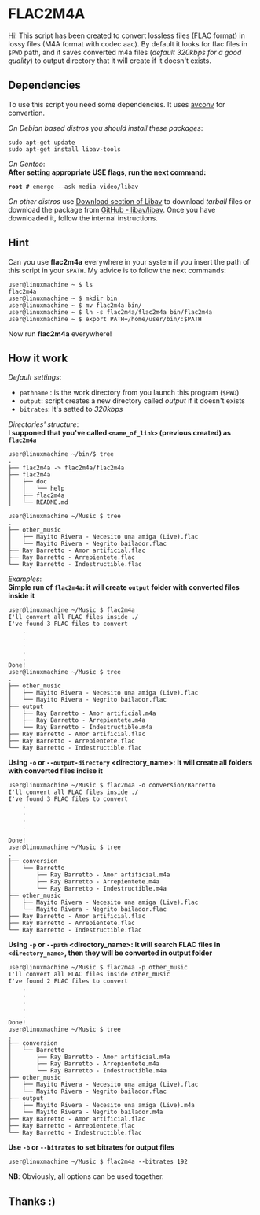 # FLAC2M4A
Hi!
This script has been created to convert lossless files (FLAC format) in lossy files (M4A format with codec aac). By default it looks for flac files in `$PWD` path, and it saves converted m4a files (_default 320kbps for a good quality_) to output directory that it will create if it doesn't exists.
## Dependencies
To use this script you need some dependencies. It uses [avconv](https://libav.org/avconv.html) for convertion.

_On Debian based distros you should install these packages_:
```
sudo apt-get update
sudo apt-get install libav-tools
```
_On Gentoo_:  
**After setting appropriate USE flags, run the next command:**
<pre><code><b>root #</b> emerge --ask media-video/libav</code></pre>
_On other distros_ use [Download section of Libav](https://libav.org/download/) to download _tarball_ files or download the package from [GitHub - libav/libav](https://github.com/libav/libav). Once you have downloaded it, follow the internal instructions.

## Hint
Can you use **flac2m4a** everywhere in your system if you insert the path of this script in your `$PATH`. My advice is to follow the next commands:
```
user@linuxmachine ~ $ ls
flac2m4a
user@linuxmachine ~ $ mkdir bin
user@linuxmachine ~ $ mv flac2m4a bin/
user@linuxmachine ~ $ ln -s flac2m4a/flac2m4a bin/flac2m4a
user@linuxmachine ~ $ export PATH=/home/user/bin/:$PATH
```
Now run **flac2m4a** everywhere!

## How it work

_Default settings_:
* `pathname` : is the work directory from you launch this program (`$PWD`)
* `output`: script creates a new directory called _output_ if it doesn't exists
* `bitrates`: It's setted to _320kbps_

_Directories' structure_:  
**I supponed that you've called `<name_of_link>` (previous created) as `flac2m4a`**
```
user@linuxmachine ~/bin/$ tree
.
├── flac2m4a -> flac2m4a/flac2m4a
├── flac2m4a
│   ├── doc
│   │   └── help
│   ├── flac2m4a
│   └── README.md
```

```
user@linuxmachine ~/Music $ tree
.
├── other_music
│   ├── Mayito Rivera - Necesito una amiga (Live).flac
│   └── Mayito Rivera - Negrito bailador.flac
├── Ray Barretto - Amor artificial.flac
├── Ray Barretto - Arrepientete.flac
└── Ray Barretto - Indestructible.flac
```
_Examples_:  
**Simple run of `flac2m4a`: it will create `output` folder with converted files inside it**
```
user@linuxmachine ~/Music $ flac2m4a
I'll convert all FLAC files inside ./
I've found 3 FLAC files to convert
	.
	.
	.
	.
	.
Done!
user@linuxmachine ~/Music $ tree
.
├── other_music
│   ├── Mayito Rivera - Necesito una amiga (Live).flac
│   └── Mayito Rivera - Negrito bailador.flac
├── output
│   ├── Ray Barretto - Amor artificial.m4a
│   ├── Ray Barretto - Arrepientete.m4a
│   └── Ray Barretto - Indestructible.m4a
├── Ray Barretto - Amor artificial.flac
├── Ray Barretto - Arrepientete.flac
└── Ray Barretto - Indestructible.flac
```
**Using `-o` or `--output-directory` <directory_name>: It will create all folders with converted files indise it**
```
user@linuxmachine ~/Music $ flac2m4a -o conversion/Barretto
I'll convert all FLAC files inside ./
I've found 3 FLAC files to convert
	.
	.
	.
	.
	.
Done!
user@linuxmachine ~/Music $ tree
.
├── conversion
│   └── Barretto
│       ├── Ray Barretto - Amor artificial.m4a
│       ├── Ray Barretto - Arrepientete.m4a
│       └── Ray Barretto - Indestructible.m4a
├── other_music
│   ├── Mayito Rivera - Necesito una amiga (Live).flac
│   └── Mayito Rivera - Negrito bailador.flac
├── Ray Barretto - Amor artificial.flac
├── Ray Barretto - Arrepientete.flac
└── Ray Barretto - Indestructible.flac
```
**Using `-p` or `--path` <directory_name>: It will search FLAC files in `<directory_name>`, then they will be converted in output folder**
```
user@linuxmachine ~/Music $ flac2m4a -p other_music
I'll convert all FLAC files inside other_music
I've found 2 FLAC files to convert
	.
	.
	.
	.
	.
Done!
user@linuxmachine ~/Music $ tree
.
├── conversion
│   └── Barretto
│       ├── Ray Barretto - Amor artificial.m4a
│       ├── Ray Barretto - Arrepientete.m4a
│       └── Ray Barretto - Indestructible.m4a
├── other_music
│   ├── Mayito Rivera - Necesito una amiga (Live).flac
│   └── Mayito Rivera - Negrito bailador.flac
├── output
│   ├── Mayito Rivera - Necesito una amiga (Live).m4a
│   └── Mayito Rivera - Negrito bailador.m4a
├── Ray Barretto - Amor artificial.flac
├── Ray Barretto - Arrepientete.flac
└── Ray Barretto - Indestructible.flac
```
**Use `-b` or `--bitrates` to set bitrates for output files**
```
user@linuxmachine ~/Music $ flac2m4a --bitrates 192
```
**NB**: Obviously, all options can be used together.


## Thanks :)
